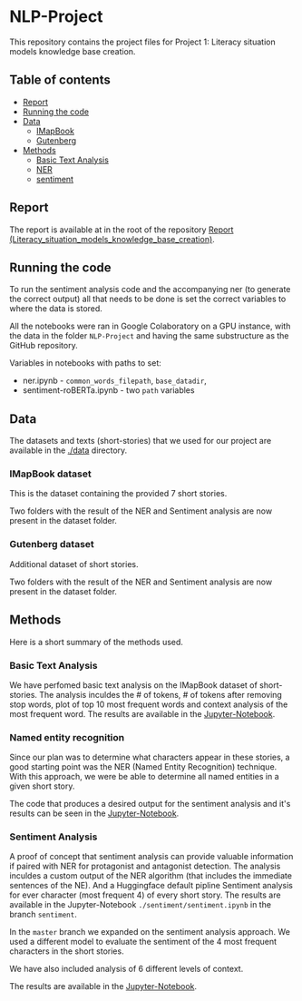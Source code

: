 # NLP-Project

This repository contains the project files for Project 1: Literacy situation models knowledge base creation.

## Table of contents

* [Report](#report)
* [Running the code](#running-the-code)
* [Data](#data)
  * [IMapBook](#imapbook-dataset)
  * [Gutenberg](#gutenberg-dataset)
* [Methods](#methods)
  * [Basic Text Analysis](#basic-text-analysis)
  * [NER](#named-entity-recognition)
  * [sentiment](#sentiment-analysis)


## Report

The report is available at in the root of the repository [Report (Literacy_situation_models_knowledge_base_creation)](./Literacy_situation_models_knowledge_base_creation.pdf).

## Running the code

To run the sentiment analysis code and the accompanying ner (to generate the correct output) all that needs to be done is set the correct variables to where the data is stored.

All the notebooks were ran in Google Colaboratory on a GPU instance, with the data in the folder `NLP-Project` and having the same substructure as the GitHub repository.

Variables in notebooks with paths to set:
* ner.ipynb - `common_words_filepath`, `base_datadir`,
* sentiment-roBERTa.ipynb - two `path` variables

## Data

The datasets and texts (short-stories) that we used for our project are available in the [./data](./data) directory.

### IMapBook dataset

This is the dataset containing the provided 7 short stories.

Two folders with the result of the NER and Sentiment analysis are now present in the dataset folder.

### Gutenberg dataset

Additional dataset of short stories.

Two folders with the result of the NER and Sentiment analysis are now present in the dataset folder.

## Methods

Here is a short summary of the methods used.

### Basic Text Analysis

We have perfomed basic text analysis on the IMapBook dataset of short-stories.
The analysis inculdes the # of tokens, # of tokens after removing stop words, plot of top 10 most frequent words and context analysis of the most frequent word.
The results are available in the [Jupyter-Notebook](./basic_text_analysis/imapbook_text_analysis.ipynb).

### Named entity recognition

Since our plan was to determine what characters appear in these stories, a good starting point was the NER (Named Entity Recognition) technique. With this approach, we were be able to determine all named entities in a given short story.

The code that produces a desired output for the sentiment analysis and it's results can be seen in the [Jupyter-Notebook](./sentiment/ner.ipynb).

### Sentiment Analysis

A proof of concept that sentiment analysis can provide valuable information if paired with NER for protagonist and antagonist detection.
The analysis inculdes a custom output of the NER algorithm (that includes the immediate sentences of the NE). And a Huggingface default pipline Sentiment analysis for ever character (most frequent 4) of every short story.
The results are available in the Jupyter-Notebook `./sentiment/sentiment.ipynb` in the branch `sentiment`.

In the `master` branch we expanded on the sentiment analysis approach. We used a different model to evaluate the sentiment of the 4 most frequent characters in the short stories.

We have also included analysis of 6 different levels of context.

The results are available in the [Jupyter-Notebook](./sentiment/sentiment-roBERTa.ipynb).